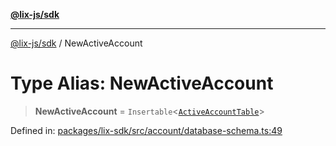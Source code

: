 [**@lix-js/sdk**](../README.md)

***

[@lix-js/sdk](../README.md) / NewActiveAccount

# Type Alias: NewActiveAccount

> **NewActiveAccount** = `Insertable`\<[`ActiveAccountTable`](ActiveAccountTable.md)\>

Defined in: [packages/lix-sdk/src/account/database-schema.ts:49](https://github.com/opral/monorepo/blob/c1910f74abb6a0c11c72843e559a3503d21f8bdb/packages/lix-sdk/src/account/database-schema.ts#L49)
